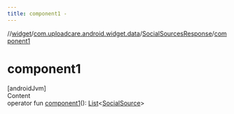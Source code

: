 ```yaml
---
title: component1 -
---
```

//[widget](../../index.md)/[com.uploadcare.android.widget.data](../index.md)/[SocialSourcesResponse](index.md)/[component1](component1.md)



# component1  
[androidJvm]  
Content  
operator fun [component1](component1.md)(): [List](https://kotlinlang.org/api/latest/jvm/stdlib/kotlin.collections/-list/index.html)<[SocialSource](../-social-source/index.md)>  




